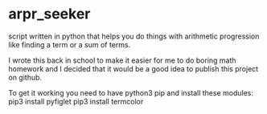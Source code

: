# arpr_seeker
script written in python that helps you do things with arithmetic progression like finding a term or a sum of terms.

I wrote this back in school to make it easier for me to do boring math homework and I decided that it would be a good idea to publish this project on github.


To get it working you need to have python3 pip and install these modules:
pip3 install pyfiglet
pip3 install termcolor

